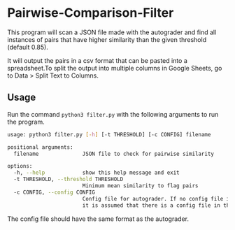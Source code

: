 # Pairwise-Comparison-Filter
This program will scan a JSON file made with the autograder and find all instances
of pairs that have higher similarity than the given threshold (default 0.85). 

It will output the pairs in a csv format that can be pasted into a spreadsheet.To split the output into multiple columns in Google Sheets, go to Data > Split Text to Columns.

## Usage
Run the command `python3 filter.py` with the following arguments to run the program.

```bash
usage: python3 filter.py [-h] [-t THRESHOLD] [-c CONFIG] filename

positional arguments:
  filename              JSON file to check for pairwise similarity

options:
  -h, --help            show this help message and exit
  -t THRESHOLD, --threshold THRESHOLD
                        Minimum mean similarity to flag pairs
  -c CONFIG, --config CONFIG
                        Config file for autograder. If no config file is provided then 
                        it is assumed that there is a config file in the present working directory.   
```

The config file should have the same format as the autograder.

